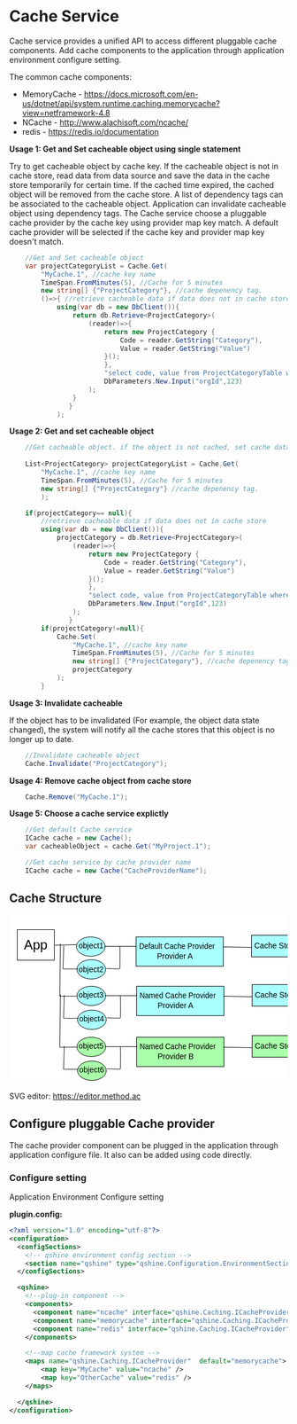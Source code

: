 ﻿# Cache Service

Cache service provides a unified API to access different pluggable cache components.
Add cache components to the application through application environment configure setting.

The common cache components:
  - MemoryCache - https://docs.microsoft.com/en-us/dotnet/api/system.runtime.caching.memorycache?view=netframework-4.8
  - NCache - http://www.alachisoft.com/ncache/
  - redis - https://redis.io/documentation

**Usage 1: Get and Set cacheable object using single statement**

Try to get cacheable object by cache key. If the cacheable object is not in cache store, read data from data source and save the data in the cache store temporarily for certain time.
If the cached time expired, the cached object will be removed from the cache store. A list of dependency tags can be associated to the cacheable object. 
Application can invalidate cacheable object using dependency tags.
The Cache service choose a pluggable cache provider by the cache key using provider map key match.
A default cache provider will be selected if the cache key and provider map key doesn't match. 

```c#
    //Get and Set cacheable object
    var projectCategoryList = Cache.Get(
        "MyCache.1", //cache key name
        TimeSpan.FromMinutes(5), //Cache for 5 minutes
        new string[] {"ProjectCategory"}, //cache depenency tag.
        ()=>{ //retrieve cacheable data if data does not in cache store
            using(var db = new DbClient()){
                return db.Retrieve<ProjectCategory>(
                    (reader)=>{
                        return new ProjectCategory {
                            Code = reader.GetString("Category"),
                            Value = reader.GetString("Value")
                        }();
                        },
                        "select code, value from ProjectCategoryTable where orgid=:orgid",
                        DbParameters.New.Input("orgId",123)
                    );
                }
               }
            );
```

**Usage 2: Get and set cacheable object**


```c#
    //Get cacheable object. if the object is not cached, set cache data.
    
    List<ProjectCategory> projectCategoryList = Cache.Get(
        "MyCache.1", //cache key name
        TimeSpan.FromMinutes(5), //Cache for 5 minutes
        new string[] {"ProjectCategory"} //cache depenency tag.
        );

    if(projectCategory== null){
        //retrieve cacheable data if data does not in cache store
        using(var db = new DbClient()){
            projectCategory = db.Retrieve<ProjectCategory>(
                (reader)=>{
                    return new ProjectCategory {
                        Code = reader.GetString("Category"),
                        Value = reader.GetString("Value")
                    }();
                    },
                    "select code, value from ProjectCategoryTable where orgid=:orgid",
                    DbParameters.New.Input("orgId",123)
                );
               }
        if(projectCategory!=null){
            Cache.Set(
                "MyCache.1", //cache key name
                TimeSpan.FromMinutes(5), //Cache for 5 minutes
                new string[] {"ProjectCategory"}, //cache depenency tag.
                projectCategory
            );
        }
```

**Usage 3: Invalidate cacheable**

If the object has to be invalidated (For example, the object data state changed), the system will notify all the cache stores 
that this object is no longer up to date.

```c#
    //Invalidate cacheable object
    Cache.Invalidate("ProjectCategory");
```

**Usage 4: Remove cache object from cache store**


```c#
    Cache.Remove("MyCache.1");
```

**Usage 5: Choose a cache service explictly**



```c#
    //Get default Cache service
    ICache cache = new Cache();
    var cacheableObject = cache.Get("MyProject.1");
```

```c#
    //Get cache service by cache provider name
    ICache cache = new Cache("CacheProviderName");
```


## Cache Structure


<svg width="530" height="320" xmlns="http://www.w3.org/2000/svg">
 <!-- Created with Method Draw - http://github.com/duopixel/Method-Draw/ -->
 <g>
  <title>background</title>
  <rect fill="#fff" id="canvas_background" height="402" width="582" y="-1" x="-1"/>
  <g display="none" overflow="visible" y="0" x="0" height="100%" width="100%" id="canvasGrid">
   <rect fill="url(#gridpattern)" stroke-width="0" y="0" x="0" height="100%" width="100%"/>
  </g>
 </g>
 <g>
  <title>Layer 1</title>
  <ellipse ry="1" id="svg_7" cy="318.4375" cx="744.5" fill-opacity="null" stroke-opacity="null" stroke="#000" fill="none"/>
  <rect stroke="#000" id="svg_9" height="55" width="67" y="26.4375" x="14.5" fill-opacity="null" stroke-opacity="null" fill="none"/>
  <ellipse stroke="#000" ry="17.5" rx="26" id="svg_10" cy="56.9375" cx="147.5" stroke-opacity="null" fill="#aaffff"/>
  <text xml:space="preserve" text-anchor="start" font-family="Helvetica, Arial, sans-serif" font-size="24" id="svg_12" y="62.4375" x="26.5" fill-opacity="null" stroke-opacity="null" stroke-width="0" stroke="#000" fill="#000000">App</text>
  <text xml:space="preserve" text-anchor="start" font-family="Helvetica, Arial, sans-serif" font-size="14" id="svg_13" y="60.4375" x="125.5" fill-opacity="null" stroke-opacity="null" stroke-width="0" stroke="#000" fill="#000000">object1</text>
  <line stroke-linecap="null" stroke-linejoin="null" id="svg_14" y2="53.4375" x2="121.5" y1="54.4375" x1="82.5" fill-opacity="null" stroke-opacity="null" stroke-width="null" stroke="#000" fill="none"/>
  <rect stroke="#000" id="svg_16" height="53" width="158" y="39.4375" x="229.5" stroke-opacity="null" stroke-width="null" fill="#aaffff"/>
  <text stroke="#000" transform="matrix(0.9477692971701431,0,0,1,6.950042713192275,0) " xml:space="preserve" text-anchor="start" font-family="Helvetica, Arial, sans-serif" font-size="14" id="svg_17" y="61.4375" x="240.5" fill-opacity="null" stroke-opacity="null" stroke-width="0" fill="#000000">Default Cache Provider</text>
  <rect stroke="#000" id="svg_18" height="39" width="87" y="36.4375" x="438.5" stroke-opacity="null" stroke-width="null" fill="#aaffff"/>
  <text xml:space="preserve" text-anchor="start" font-family="Helvetica, Arial, sans-serif" font-size="14" id="svg_19" y="60.4375" x="443.5" fill-opacity="null" stroke-opacity="null" stroke-width="0" stroke="#000" fill="#000000">Cache Store</text>
  <line stroke-linecap="null" stroke-linejoin="null" id="svg_20" y2="56.4375" x2="230.5" y1="56.4375" x1="172.5" fill-opacity="null" stroke-opacity="null" stroke-width="null" stroke="#000" fill="none"/>
  <line stroke-linecap="null" stroke-linejoin="null" id="svg_22" y2="58.4375" x2="438.5" y1="57.4375" x1="386.5" fill-opacity="null" stroke-opacity="null" stroke-width="null" stroke="#000" fill="none"/>
  <ellipse stroke="#000" ry="17.5" rx="26" id="svg_23" cy="97.9375" cx="148.5" stroke-opacity="null" fill="#aaffff"/>
  <text style="cursor: move;" xml:space="preserve" text-anchor="start" font-family="Helvetica, Arial, sans-serif" font-size="14" id="svg_24" y="103.4375" x="125.5" fill-opacity="null" stroke-opacity="null" stroke-width="0" stroke="#000" fill="#000000">object2</text>
  <path id="svg_27" d="m98.5,55.4375c0,0 -1,42 -1.5,41.5625c0.5,0.4375 27.5,0.4375 27,0" fill-opacity="null" stroke-opacity="null" stroke-width="null" stroke="#000" fill="none"/>
  <path id="svg_28" d="m175.5,96.4375c0,0 25,1 24.5,0.5625c0.5,0.4375 0.5,-40.5625 0,-41" fill-opacity="null" stroke-opacity="null" stroke-width="null" stroke="#000" fill="none"/>
  <text xml:space="preserve" text-anchor="start" font-family="Helvetica, Arial, sans-serif" font-size="14" id="svg_34" y="79.4375" x="267.5" fill-opacity="null" stroke-opacity="null" stroke-width="0" stroke="#000" fill="#000000">Provider A</text>
  <ellipse stroke="#000" ry="17.5" rx="26" id="svg_35" cy="145.9375" cx="148.5" stroke-opacity="null" fill="#aaffff"/>
  <text xml:space="preserve" text-anchor="start" font-family="Helvetica, Arial, sans-serif" font-size="14" id="svg_36" y="149.4375" x="125.5" fill-opacity="null" stroke-opacity="null" stroke-width="0" stroke="#000" fill="#000000">object3</text>
  <rect stroke="#000" id="svg_38" height="53" width="158" y="128.4375" x="230.5" stroke-opacity="null" stroke-width="null" fill="#aaffff"/>
  <text style="cursor: move;" stroke="#000" transform="matrix(0.9477692971701431,0,0,1,6.950042713192275,0) " xml:space="preserve" text-anchor="start" font-family="Helvetica, Arial, sans-serif" font-size="14" id="svg_39" y="150.4375" x="241.55511" fill-opacity="null" stroke-opacity="null" stroke-width="0" fill="#000000">Named Cache Provider</text>
  <rect stroke="#000" id="svg_40" height="39" width="87" y="125.4375" x="439.5" stroke-opacity="null" stroke-width="null" fill="#aaffff"/>
  <text xml:space="preserve" text-anchor="start" font-family="Helvetica, Arial, sans-serif" font-size="14" id="svg_41" y="149.4375" x="444.5" fill-opacity="null" stroke-opacity="null" stroke-width="0" stroke="#000" fill="#000000">Cache Store</text>
  <line stroke-linecap="null" stroke-linejoin="null" id="svg_42" y2="145.4375" x2="231.5" y1="145.4375" x1="173.5" fill-opacity="null" stroke-opacity="null" stroke-width="null" stroke="#000" fill="none"/>
  <line stroke-linecap="null" stroke-linejoin="null" id="svg_43" y2="147.4375" x2="439.5" y1="146.4375" x1="387.5" fill-opacity="null" stroke-opacity="null" stroke-width="null" stroke="#000" fill="none"/>
  <ellipse stroke="#000" ry="17.5" rx="26" id="svg_44" cy="188.9375" cx="149.5" stroke-opacity="null" fill="#aaffff"/>
  <text style="cursor: move;" xml:space="preserve" text-anchor="start" font-family="Helvetica, Arial, sans-serif" font-size="14" id="svg_45" y="192.4375" x="126.5" fill-opacity="null" stroke-opacity="null" stroke-width="0" stroke="#000" fill="#000000">object4</text>
  <path id="svg_46" d="m99.5,144.4375c0,0 -1,42 -1.5,41.5625c0.5,0.4375 27.5,0.4375 27,0" fill-opacity="null" stroke-opacity="null" stroke-width="null" stroke="#000" fill="none"/>
  <path id="svg_47" d="m176.5,185.4375c0,0 25,1 24.5,0.5625c0.5,0.4375 0.5,-40.5625 0,-41" fill-opacity="null" stroke-opacity="null" stroke-width="null" stroke="#000" fill="none"/>
  <text xml:space="preserve" text-anchor="start" font-family="Helvetica, Arial, sans-serif" font-size="14" id="svg_48" y="168.4375" x="268.5" fill-opacity="null" stroke-opacity="null" stroke-width="0" stroke="#000" fill="#000000">Provider A</text>
  <path id="svg_49" d="m92.5,51.4375c0,0 -1,95 -1,95c0,0 32,0 31.5,-0.4375" fill-opacity="null" stroke-opacity="null" stroke-width="null" stroke="#000" fill="none"/>
  <ellipse stroke="#000" ry="17.5" rx="26" id="svg_50" cy="237.9375" cx="148.5" stroke-opacity="null" fill="#aaffaa"/>
  <text style="cursor: move;" xml:space="preserve" text-anchor="start" font-family="Helvetica, Arial, sans-serif" font-size="14" id="svg_51" y="241.4375" x="125.5" fill-opacity="null" stroke-opacity="null" stroke-width="0" stroke="#000" fill="#000000">object5</text>
  <rect stroke="#000" id="svg_52" height="53" width="158" y="220.4375" x="230.5" stroke-opacity="null" stroke-width="null" fill="#aaffaa"/>
  <text style="cursor: move;" stroke="#000" transform="matrix(0.9477692971701431,0,0,1,6.950042713192275,0) " xml:space="preserve" text-anchor="start" font-family="Helvetica, Arial, sans-serif" font-size="14" id="svg_53" y="242.4375" x="241.55511" fill-opacity="null" stroke-opacity="null" stroke-width="0" fill="#000000">Named Cache Provider</text>
  <rect stroke="#000" id="svg_54" height="39" width="87" y="217.4375" x="439.5" stroke-opacity="null" stroke-width="null" fill="#aaffaa"/>
  <text xml:space="preserve" text-anchor="start" font-family="Helvetica, Arial, sans-serif" font-size="14" id="svg_55" y="241.4375" x="444.5" fill-opacity="null" stroke-opacity="null" stroke-width="0" stroke="#000" fill="#000000">Cache Store</text>
  <line stroke-linecap="null" stroke-linejoin="null" id="svg_56" y2="237.4375" x2="231.5" y1="237.4375" x1="173.5" fill-opacity="null" stroke-opacity="null" stroke-width="null" stroke="#000" fill="none"/>
  <line stroke-linecap="null" stroke-linejoin="null" id="svg_57" y2="239.4375" x2="439.5" y1="238.4375" x1="387.5" fill-opacity="null" stroke-opacity="null" stroke-width="null" stroke="#000" fill="none"/>
  <ellipse stroke="#000" ry="17.5" rx="26" id="svg_58" cy="280.9375" cx="149.5" stroke-opacity="null" fill="#aaffaa"/>
  <text style="cursor: move;" xml:space="preserve" text-anchor="start" font-family="Helvetica, Arial, sans-serif" font-size="14" id="svg_59" y="284.4375" x="126.5" fill-opacity="null" stroke-opacity="null" stroke-width="0" stroke="#000" fill="#000000">object6</text>
  <path id="svg_60" d="m99.5,236.4375c0,0 -1,42 -1.5,41.5625c0.5,0.4375 27.5,0.4375 27,0" fill-opacity="null" stroke-opacity="null" stroke-width="null" stroke="#000" fill="none"/>
  <path id="svg_61" d="m176.5,277.4375c0,0 25,1 24.5,0.5625c0.5,0.4375 0.5,-40.5625 0,-41" fill-opacity="null" stroke-opacity="null" stroke-width="null" stroke="#000" fill="none"/>
  <text style="cursor: move;" xml:space="preserve" text-anchor="start" font-family="Helvetica, Arial, sans-serif" font-size="14" id="svg_62" y="260.4375" x="268.5" fill-opacity="null" stroke-opacity="null" stroke-width="0" stroke="#000" fill="#000000">Provider B</text>
  <path id="svg_63" d="m92.5,143.4375c0,0 -1,95 -1,95c0,0 32,0 31.5,-0.4375" fill-opacity="null" stroke-opacity="null" stroke-width="null" stroke="#000" fill="none"/>
 </g>
</svg>

SVG editor: https://editor.method.ac


## Configure pluggable Cache provider

The cache provider component can be plugged in the application through application configure file. 
It also can be added using code directly.

### Configure setting

Application Environment Configure setting

**plugin.config:**

```xml
<?xml version="1.0" encoding="utf-8"?>
<configuration>
  <configSections>
    <!-- qshine environment config section -->
    <section name="qshine" type="qshine.Configuration.EnvironmentSection, qshine" />
  </configSections>

  <qshine>
    <!--plug-in component -->
    <components>
      <component name="ncache" interface="qshine.Caching.ICacheProvider" type="qshine.Caching.ncache.Provider, qshine.Caching.ncache"/>
      <component name="memorycache" interface="qshine.Caching.ICacheProvider" type="qshine.Caching.MemoryCacheProvider, qshine"/>
      <component name="redis" interface="qshine.Caching.ICacheProvider" type="qshine.Caching.RedisCacheProvider, qshine.Caching.redis"/>
    </components>

    <!--map cache framework system -->
    <maps name="qshine.Caching.ICacheProvider"  default="memorycache">
        <map key="MyCache" value="ncache" />
        <map key="OtherCache" value="redis" />
    </maps>

  </qshine>
</configuration>
```

